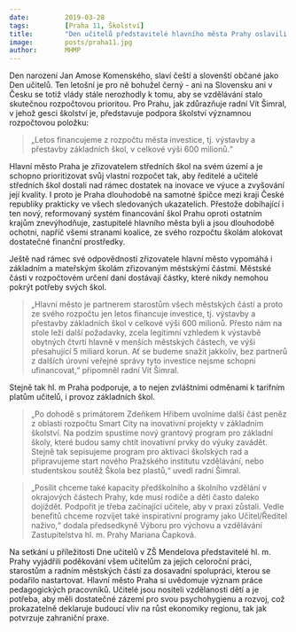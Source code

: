 ```yaml
---
date:         2019-03-28
tags:         [Praha 11, Školství]
title:        "Den učitelů představitelé hlavního města Prahy oslavili symbolicky v ZŠ Mendelova"
image: 	      posts/praha11.jpg
author:       MHMP
---
```


Den narození Jan Amose Komenského, slaví čeští a slovenští občané jako Den učitelů. Ten letošní je pro ně bohužel černý - ani na Slovensku ani v Česku se totiž vlády stále nerozhodly k tomu, aby se vzdělávání stalo skutečnou rozpočtovou prioritou. Pro Prahu, jak zdůrazňuje radní Vít Šimral, v jehož gesci školství je, představuje podpora školství významnou rozpočtovou položku: 

> „Letos financujeme z rozpočtu města investice, tj. výstavby a přestavby základních škol, v celkové výši 600 milionů.“ 

Hlavní město Praha je zřizovatelem středních škol na svém území a je schopno prioritizovat svůj vlastní rozpočet tak, aby ředitelé a učitelé středních škol dostali nad rámec dostatek na inovace ve výuce a zvyšování její kvality. I proto je Praha dlouhodobě na samotné špičce mezi kraji České republiky prakticky ve všech sledovaných ukazatelích. Přestože dobíhající i ten nový, reformovaný systém financování škol Prahu oproti ostatním krajům znevýhodňuje, zastupitelé hlavního města byli a jsou dlouhodobě ochotni, napříč všemi stranami koalice, ze svého rozpočtu školám alokovat dostatečné finanční prostředky.

Ještě nad rámec své odpovědnosti zřizovatele hlavní město vypomáhá i základním a mateřským školám zřizovaným městskými částmi. Městské části v rozpočtovém určení daní dostávají částky, které nikdy nemohou pokrýt potřeby svých škol. 

> „Hlavní město je partnerem starostům všech městských částí a proto ze svého rozpočtu jen letos financuje investice, tj. výstavby a přestavby základních škol v celkové výši 600 milionů. Přesto nám na stole leží další požadavky, zcela legitimní vzhledem k výstavbě obytných čtvrtí hlavně v menších městských částech, ve výši přesahující 5 miliard korun. Ať se budeme snažit jakkoliv, bez partnerů z dalších úrovní veřejné správy tyto investice nejsme schopni ufinancovat,“ připomněl radní Vít Šimral.

Stejně tak hl. m Praha podporuje, a to nejen zvláštními odměnami k tarifním platům učitelů, i provoz základních škol. 

> „Po dohodě s primátorem Zdeňkem Hřibem uvolníme další část peněz z oblasti rozpočtu Smart City na inovativní projekty v základním školství. Na podzim spustíme nový grantový program pro základní školy, které budou samy chtít inovativní prvky do výuky zavádět. Stejně tak sepisujeme program pro aktivaci školských rad a připravujeme start nového Pražského institutu vzdělávání, nebo studentskou soutěž Škola bez plastů,“ uvedl radní Šimral. 

> „Posílit chceme také kapacity předškolního a školního vzdělání v okrajových částech Prahy, kde musí rodiče a děti často daleko dojíždět. Podpořit je třeba začínající učitele, aby v praxi zůstali. Vedle benefitů chceme rozvíjet také inspirativní programy jako Učitel/Ředitel naživo,“ dodala předsedkyně Výboru pro výchovu a vzdělávání Zastupitelstva hl. m. Prahy Mariana Čapková.

Na setkání u příležitosti Dne učitelů v ZŠ Mendelova představitelé hl. m. Prahy vyjádřili poděkování všem učitelům za jejich celoroční práci, starostům a radním městských částí za dosavadní spolupráci, kterou se podařilo nastartovat. Hlavní město Praha si uvědomuje význam práce pedagogických pracovníků. Učitelé jsou nositeli vzdělanosti dětí a je potřeba, aby měli dostatečné zázemí pro svou psychohygienu a rozvoj, což prokazatelně deklaruje budoucí vliv na růst ekonomiky regionu, tak jak potvrzuje zahraniční praxe.
